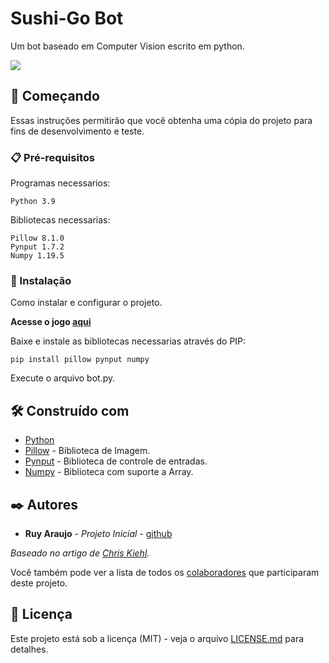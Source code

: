 # Sushi-Go Bot

Um bot baseado em Computer Vision escrito em python.

![](midia/cover.gif)

## 🚀 Começando

Essas instruções permitirão que você obtenha uma cópia do projeto para fins de desenvolvimento e teste.

### 📋 Pré-requisitos

Programas necessarios:

```
Python 3.9
```

Bibliotecas necessarias: 

```
Pillow 8.1.0
Pynput 1.7.2
Numpy 1.19.5
```

### 🔧 Instalação

Como instalar e configurar o projeto.

**Acesse o jogo [aqui](https://www.miniclip.com/games/sushi-go-round/pt/focus/)**

Baixe e instale as bibliotecas necessarias através do PIP:

```
pip install pillow pynput numpy
```

Execute o arquivo bot.py.

## 🛠️ Construído com

* [Python](https://pypi.org/project/wikipedia/)
* [Pillow](hhttps://pypi.org/project/Pillow/) - Biblioteca de Imagem.
* [Pynput](https://pypi.org/project/pynput/) - Biblioteca de controle de entradas.
* [Numpy](https://numpy.org/) - Biblioteca com suporte a Array.


## ✒️ Autores


* **Ruy Araujo** - *Projeto Inicial* - [github](https://github.com/Ruy-Araujo)

*Baseado no artigo de [Chris Kiehl](https://code.tutsplus.com/tutorials/how-to-build-a-python-bot-that-can-play-web-games--active-11117).*

Você também pode ver a lista de todos os [colaboradores](https://github.com/usuario/projeto/colaboradores) que participaram deste projeto.

## 📄 Licença

Este projeto está sob a licença (MIT) - veja o arquivo [LICENSE.md](https://github.com/usuario/projeto/licenca) para detalhes.


